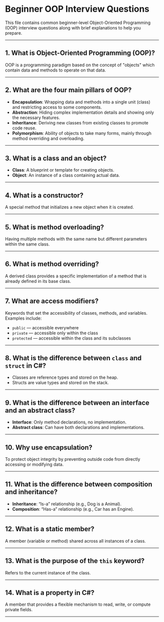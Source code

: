 # Beginner OOP Interview Questions

This file contains common beginner-level Object-Oriented Programming (OOP) interview questions along with brief explanations to help you prepare.

---

## 1. What is Object-Oriented Programming (OOP)?

OOP is a programming paradigm based on the concept of "objects" which contain data and methods to operate on that data.

---

## 2. What are the four main pillars of OOP?

- **Encapsulation**: Wrapping data and methods into a single unit (class) and restricting access to some components.
- **Abstraction**: Hiding complex implementation details and showing only the necessary features.
- **Inheritance**: Deriving new classes from existing classes to promote code reuse.
- **Polymorphism**: Ability of objects to take many forms, mainly through method overriding and overloading.

---

## 3. What is a class and an object?

- **Class**: A blueprint or template for creating objects.
- **Object**: An instance of a class containing actual data.

---

## 4. What is a constructor?

A special method that initializes a new object when it is created.

---

## 5. What is method overloading?

Having multiple methods with the same name but different parameters within the same class.

---

## 6. What is method overriding?

A derived class provides a specific implementation of a method that is already defined in its base class.

---

## 7. What are access modifiers?

Keywords that set the accessibility of classes, methods, and variables. Examples include:

- `public` — accessible everywhere
- `private` — accessible only within the class
- `protected` — accessible within the class and its subclasses

---

## 8. What is the difference between `class` and `struct` in C#?

- Classes are reference types and stored on the heap.
- Structs are value types and stored on the stack.

---

## 9. What is the difference between an interface and an abstract class?

- **Interface**: Only method declarations, no implementation.
- **Abstract class**: Can have both declarations and implementations.

---

## 10. Why use encapsulation?

To protect object integrity by preventing outside code from directly accessing or modifying data.

---

## 11. What is the difference between composition and inheritance?

- **Inheritance**: “Is-a” relationship (e.g., Dog is a Animal).
- **Composition**: “Has-a” relationship (e.g., Car has an Engine).

---

## 12. What is a static member?

A member (variable or method) shared across all instances of a class.

---

## 13. What is the purpose of the `this` keyword?

Refers to the current instance of the class.

---

## 14. What is a property in C#?

A member that provides a flexible mechanism to read, write, or compute private fields.

---
